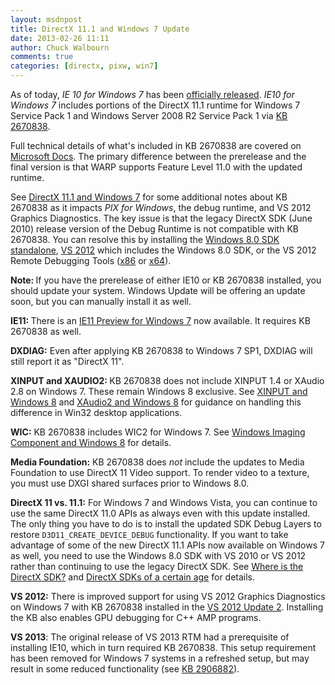 ```yaml
---
layout: msdnpost
title: DirectX 11.1 and Windows 7 Update
date: 2013-02-26 11:11
author: Chuck Walbourn
comments: true
categories: [directx, pixw, win7]
---
```

As of today, <em>IE 10 for Windows 7</em> has been <a href="https://blogs.msdn.microsoft.com/ie/2013/02/26/ie10-for-windows-7-globally-available-for-consumers-and-businesses/">officially released</a>. <em>IE10 for Windows 7</em> includes portions of the DirectX 11.1 runtime for Windows 7 Service Pack 1 and Windows Server 2008 R2 Service Pack 1 via <a href="http://support.microsoft.com/kb/2670838">KB 2670838</a>.

Full technical details of what's included in KB 2670838 are covered on <a href="https://docs.microsoft.com/en-us/windows/desktop/direct3darticles/platform-update-for-windows-7">Microsoft Docs</a>. The primary difference between the prerelease and the final version is that WARP supports Feature Level 11.0 with the updated runtime.
<!--more-->

See <a href="https://walbourn.github.io/directx-11-1-and-windows-7/">DirectX 11.1 and Windows 7</a> for some additional notes about KB 2670838 as it impacts <em>PIX for Windows</em>, the debug runtime, and VS 2012 Graphics Diagnostics. The key issue is that the legacy DirectX SDK (June 2010) release version of the Debug Runtime is not compatible with KB 2670838. You can resolve this by installing the <a href="http://msdn.microsoft.com/en-us/windows/desktop/hh852363">Windows 8.0 SDK standalone</a>, <a href="http://www.microsoft.com/visualstudio/eng/downloads">VS 2012</a> which includes the Windows 8.0 SDK, or the VS 2012 Remote Debugging Tools (<a href="http://go.microsoft.com/?linkid=9810454">x86</a> or <a href="http://go.microsoft.com/?linkid=9810464">x64</a>).

<strong>Note: </strong>If you have the prerelease of either IE10 or KB 2670838 installed, you should update your system. Windows Update will be offering an update soon, but you can manually install it as well.

<strong>IE11: </strong>There is an <a href="http://go.microsoft.com/fwlink/?LinkID=316880">IE11 Preview for Windows 7</a> now available. It requires KB 2670838 as well.

<strong>DXDIAG:</strong> Even after applying KB 2670838 to Windows 7 SP1, DXDIAG will still report it as "DirectX 11".

<strong>XINPUT and XAUDIO2: </strong>KB 2670838 does not include XINPUT 1.4 or XAudio 2.8 on Windows 7. These remain Windows 8 exclusive. See <a href="https://walbourn.github.io/xinput-and-windows-8/">XINPUT and Windows 8</a> and <a href="https://walbourn.github.io/xaudio2-and-windows-8/">XAudio2 and Windows 8</a> for guidance on handling this difference in Win32 desktop applications.

<strong>WIC:</strong> KB 2670838 includes WIC2 for Windows 7. See <a href="https://walbourn.github.io/windows-imaging-component-and-windows-8/">Windows Imaging Component and Windows 8</a> for details.

<p><strong>Media Foundation:</strong> KB 2670838 does <em>not</em> include the updates to Media Foundation to use DirectX 11 Video support. To render video to a texture, you must use DXGI shared surfaces prior to Windows 8.0.

<strong>DirectX 11 vs. 11.1:</strong> For Windows 7 and Windows Vista, you can continue to use the same DirectX 11.0 APIs as always even with this update installed. The only thing you have to do is to install the updated SDK Debug Layers to restore <code>D3D11_CREATE_DEVICE_DEBUG</code> functionality. If you want to take advantage of some of the new DirectX 11.1 APIs now available on Windows 7 as well, you need to use the Windows 8.0 SDK with VS 2010 or VS 2012 rather than continuing to use the legacy DirectX SDK. See <a href="https://walbourn.github.io/where-is-the-directx-sdk/">Where is the DirectX SDK?</a> and <a href="https://walbourn.github.io/directx-sdks-of-a-certain-age/">DirectX SDKs of a certain age</a> for details.

<strong>VS 2012:</strong> There is improved support for using VS 2012 Graphics Diagnostics on Windows 7 with KB 2670838 installed in the <a href="https://walbourn.github.io/visual-studio-2012-update-2/">VS 2012 Update 2</a>. Installing the KB also enables GPU debugging for C++ AMP programs.

<strong>VS 2013</strong>: The original release of VS 2013 RTM had a prerequisite of installing IE10, which in turn required KB 2670838. This setup requirement has been removed for Windows 7 systems in a refreshed setup, but may result in some reduced functionality (see <a href="http://go.microsoft.com/fwlink/?LinkID=330043">KB 2906882</a>).
